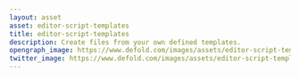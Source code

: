 ```yaml
---
layout: asset
asset: editor-script-templates
title: editor-script-templates
description: Create files from your own defined templates.
opengraph_image: https://www.defold.com/images/assets/editor-script-templates-thumb.png
twitter_image: https://www.defold.com/images/assets/editor-script-templates-thumb.png
---
```

